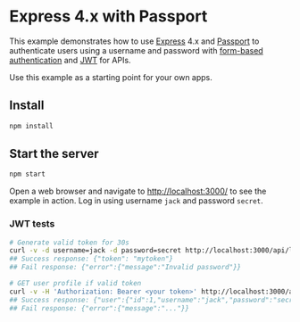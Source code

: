 # Express 4.x with Passport

This example demonstrates how to use [Express](http://expressjs.com/) 4.x and [Passport](http://passportjs.org/) to authenticate users using a username and password with [form-based authentication](https://en.wikipedia.org/wiki/HTTP%2BHTML_form-based_authentication) and [JWT](https://jwt.io/) for APIs.

Use this example as a starting point for your own apps.

## Install

```bash
npm install
```

## Start the server

```bash
npm start
```

Open a web browser and navigate to [http://localhost:3000/](http://127.0.0.1:3000/) to see the example in action.  Log in using username `jack` and password `secret`.

### JWT tests

```bash
# Generate valid token for 30s
curl -v -d username=jack -d password=secret http://localhost:3000/api/login
## Success response: {"token": "mytoken"}
## Fail response: {"error":{"message":"Invalid password"}}
```

```bash
# GET user profile if valid token
curl -v -H 'Authorization: Bearer <your token>' http://localhost:3000/api/profile
## Success response: {"user":{"id":1,"username":"jack","password":"secret","displayName":"Jack","emails":[{"value":"jack@example.com"}]}}
## Fail response: {"error":{"message":"..."}}
